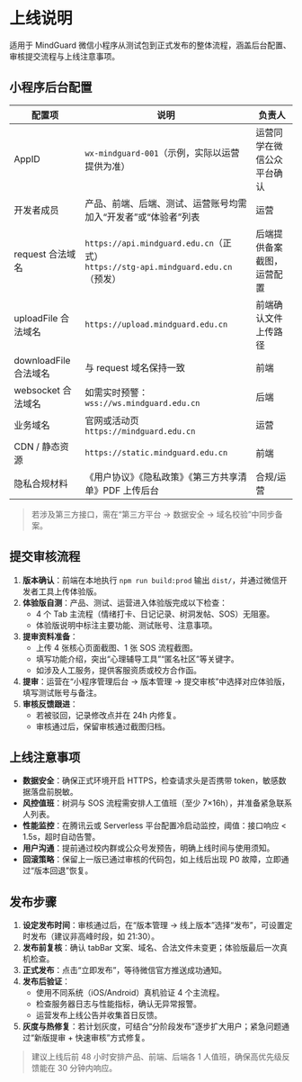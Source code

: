 # 上线说明

适用于 MindGuard 微信小程序从测试包到正式发布的整体流程，涵盖后台配置、审核提交流程与上线注意事项。

## 小程序后台配置

| 配置项 | 说明 | 负责人 |
| --- | --- | --- |
| AppID | `wx-mindguard-001`（示例，实际以运营提供为准） | 运营同学在微信公众平台确认 |
| 开发者成员 | 产品、前端、后端、测试、运营账号均需加入“开发者”或“体验者”列表 | 运营 |
| request 合法域名 | `https://api.mindguard.edu.cn`（正式）<br>`https://stg-api.mindguard.edu.cn`（预发） | 后端提供备案截图，运营配置 |
| uploadFile 合法域名 | `https://upload.mindguard.edu.cn` | 前端确认文件上传路径 |
| downloadFile 合法域名 | 与 request 域名保持一致 | 前端 |
| websocket 合法域名 | 如需实时预警：`wss://ws.mindguard.edu.cn` | 后端 |
| 业务域名 | 官网或活动页 `https://mindguard.edu.cn` | 运营 |
| CDN / 静态资源 | `https://static.mindguard.edu.cn` | 前端 |
| 隐私合规材料 | 《用户协议》《隐私政策》《第三方共享清单》PDF 上传后台 | 合规/运营 |

> 若涉及第三方接口，需在“第三方平台 → 数据安全 → 域名校验”中同步备案。

## 提交审核流程

1. **版本确认**：前端在本地执行 `npm run build:prod` 输出 `dist/`，并通过微信开发者工具上传体验版。
2. **体验版自测**：产品、测试、运营进入体验版完成以下检查：
   - 4 个 Tab 主流程（情绪打卡、日记记录、树洞发帖、SOS）无阻塞。
   - 体验版说明中标注主要功能、测试账号、注意事项。
3. **提审资料准备**：
   - 上传 4 张核心页面截图、1 张 SOS 流程截图。
   - 填写功能介绍，突出“心理辅导工具”“匿名社区”等关键字。
   - 如涉及人工服务，提供客服资质或校方合作函。
4. **提审**：运营在“小程序管理后台 → 版本管理 → 提交审核”中选择对应体验版，填写测试账号与备注。
5. **审核反馈跟进**：
   - 若被驳回，记录修改点并在 24h 内修复。
   - 审核通过后，保留审核通过截图归档。

## 上线注意事项

- **数据安全**：确保正式环境开启 HTTPS，检查请求头是否携带 token，敏感数据落盘前脱敏。
- **风控值班**：树洞与 SOS 流程需安排人工值班（至少 7×16h），并准备紧急联系人列表。
- **性能监控**：在腾讯云或 Serverless 平台配置冷启动监控，阈值：接口响应 < 1.5s，超时自动告警。
- **用户沟通**：提前通过校内群或公众号发预告，明确上线时间与使用须知。
- **回滚策略**：保留上一版已通过审核的代码包，如上线后出现 P0 故障，立即通过“版本回退”恢复。

## 发布步骤

1. **设定发布时间**：审核通过后，在“版本管理 → 线上版本”选择“发布”，可设置定时发布（建议非高峰时段，如 21:30）。
2. **发布前复核**：确认 tabBar 文案、域名、合法文件未变更；体验版最后一次真机检查。
3. **正式发布**：点击“立即发布”，等待微信官方推送成功通知。
4. **发布后验证**：
   - 使用不同系统（iOS/Android）真机验证 4 个主流程。
   - 检查服务器日志与性能指标，确认无异常报警。
   - 运营发布上线公告并收集首日反馈。
5. **灰度与热修复**：若计划灰度，可结合“分阶段发布”逐步扩大用户；紧急问题通过“新版提审 + 快速审核”方式修复。

> 建议上线后前 48 小时安排产品、前端、后端各 1 人值班，确保高优先级反馈能在 30 分钟内响应。
